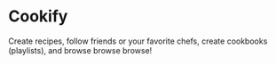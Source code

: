 # Cookify

Create recipes, follow friends or your favorite chefs, create cookbooks (playlists), and browse browse browse!
